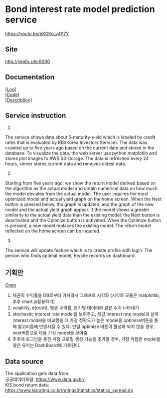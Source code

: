 # Bond interest rate model prediction service

<https://youtu.be/bKDKo_v4P7Y>
## Site
<http://jinpfo.site:8000>

## Documentation
<a href="doc/log.md">[Log]</a>   
<a href="doc/code.md">[Code]</a>   
<a href="doc/description.md">[Description]</a>

## Service instruction

1. 
The service shows data about 5-maturity-yield 
which is labeled by credit rates that is evaluated by KIS(Korea Investors Service).
The data was crawled up to five years ago based on the current date and stored in the database. 
To visualize the data, the web server use python matplotlib and stores plot images 
to AWS S3 storage. The data is refreshed every 24 hours, server stores current data and removes oldest data.

2.
Starting from five years ago, we show the return model derived based on the algorithm as the actual model 
and obtain numerical data on how much the model deviates from the actual model.
The user inquires the most optimized model and actual yield graph on the home screen.
When the Next button is pressed below, the graph is updated, and the graph of the new model and the actual yield graph appear.
If the model shows a greater similarity to the actual yield data than the existing model, the Next button is deactivated and the Optimize button is activated.
When the Optimize button is pressed, a new model replaces the existing model.
The return model reflected on the home screen can be inquired.

3. 
The service will update feature which is to create profile with login.
The person who finds optimal model, he/she records on dashboard.

## 기획안
[Oven](https://ovenapp.io/project/o8vtYBpYjX62sAiaNdtnWeLpGQoTB89X#k9II6)

1. 채권의 수익률을 DB로부터 가져와서 그래프로 시각화 (시각화 모듈은 matplotlib, 추후 chart.js활용하기)
2. volatility, e(dr/dt), 평균 수익률, 분기별 데이터와 같은 수치 나타내기
3. stochastic interest rate model을 보여주고, 해당 interest rate model과 실제 interest model을 비교했을 때 가장 정확도가 높은 
model을 optimize버튼을 통해 알고리즘에 반영시킬 수 있다. 만일 optimize 버튼이 활성화 되지 않을 경우, next버튼으로 
다음 가상 model을 보여줌.
4. 추후에 로그인을 통한 계정 프로필 생성 기능을 추가할 경우, 가장 적합한 model을 찾은 유저는 DashBoard에 기록된다.

## Data source
The application gets data from\
공공데이터포털: <https://www.data.go.kr/>\
KIS bond return data: <https://www.kisrating.co.kr/ratingsStatistics/statics_spread.do>
